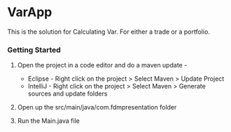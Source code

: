 # VarApp
This is the solution for Calculating Var. For either a trade or a portfolio.

### Getting Started

1. Open the project in a code editor and do a maven update - 
    * Eclipse - Right click on the project > Select Maven > Update Project
    * IntelliJ - Right click on the project > Select Maven > Generate sources and update folders

3. Open up the src/main/java/com.fdmpresentation folder

4. Run the Main.java file